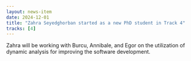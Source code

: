 ```yaml
---
layout: news-item
date: 2024-12-01
title: "Zahra Seyedghorban started as a new PhD student in Track 4"
tracks: [4]
---
```


Zahra will be working with Burcu, Annibale, and Egor on the utilization of dynamic analysis for improving the software development.